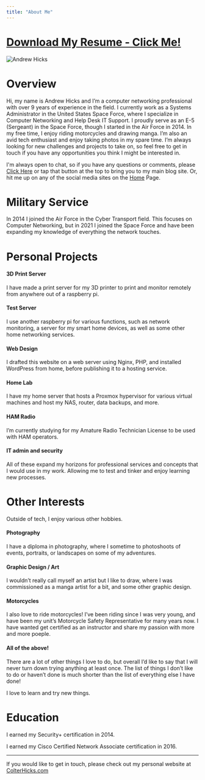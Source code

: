 ```yaml
---
title: "About Me"
---
```


# [Download My Resume - Click Me!](/files/Andrew%20Hicks%20Resume%20Public.pdf)

![Andrew Hicks](/images/Colter-Profile.jpg)

# Overview
Hi, my name is Andrew Hicks and I’m a computer networking professional with over 9 years of experience in the field. I currently work as a Systems Administrator in the United States Space Force, where I specialize in Computer Networking and Help Desk IT Support. I proudly serve as an E-5 (Sergeant) in the Space Force, though I started in the Air Force in 2014. In my free time, I enjoy riding motorcycles and drawing manga. I’m also an avid tech enthusiast and enjoy taking photos in my spare time. I’m always looking for new challenges and projects to take on, so feel free to get in touch if you have any opportunities you think I might be interested in.

I'm always open to chat, so if you have any questions or comments, please [Click Here](https://colterhicks.com) or tap that button at the top to bring you to my main blog site. Or, hit me up on any of the social media sites on the [Home](/) Page.

# Military Service
In 2014 I joined the Air Force in the Cyber Transport field. This focuses on Computer Networking, but in 2021 I joined the Space Force and have been expanding my knowledge of everything the network touches.

# Personal Projects

#### 3D Print Server
I have made a print server for my 3D printer to print and monitor remotely from anywhere out of a raspberry pi.

#### Test Server
I use another raspberry pi for various functions, such as network monitoring, a server for my smart home devices, as well as some other home networking services.

#### Web Design
I drafted this website on a web server using Nginx, PHP, and installed WordPress from home, before publishing it to a hosting service.

#### Home Lab
I have my home server that hosts a Proxmox hypervisor for various virtual machines and host my NAS, router, data backups, and more.

#### HAM Radio
I’m currently studying for my Amature Radio Technician License to be used with HAM operators.

#### IT admin and security
All of these expand my horizons for professional services and concepts that I would use in my work. Allowing me to test and tinker and enjoy learning new processes.

# Other Interests
Outside of tech, I enjoy various other hobbies.

#### Photography
I have a diploma in photography, where I sometime to photoshoots of events, portraits, or landscapes on some of my adventures.

#### Graphic Design / Art
I wouldn’t really call myself an artist but I like to draw, where I was commissioned as a manga artist for a bit, and some other graphic design.

#### Motorcycles
I also love to ride motorcycles! I’ve been riding since I was very young, and have been my unit’s Motorcycle Safety Representative for many years now. I have wanted get certified as an instructor and share my passion with more and more poeple.

#### All of the above!
There are a lot of other things I love to do, but overall I’d like to say that I will never turn down trying anything at least once. The list of things I don’t like to do or haven’t done is much shorter than the list of everything else I have done!

I love to learn and try new things.

# Education
I earned my Security+ certification in 2014.

I earned my Cisco Certified Network Associate certification in 2016.

----

If you would like to get in touch, please check out my personal website at [ColterHicks.com](https://colterhicks.com)